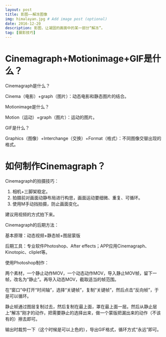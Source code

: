 ```yaml
---
layout: post
title: 影图——解冻图像
img: himalayan.jpg # Add image post (optional)
date: 2016-12-20
description: 影图，让凝固的画面中的某一部分“解冻”。
tag: [摄影技巧]
---
```



# Cinemagraph+Motionimage+GIF是什么？

Cinemagraph是什么？

Cinema（电影）+graph（图片）：动态电影和静态图片的结合。

Motionimage是什么？

Motion（运动）+graph（图片）：运动的图片。

GIF是什么？

Graphics（图像）+Interchange（交换）+Format（格式）：不同图像交替出现的格式。

# 如何制作Cinemagraph？

Cinemagraph的拍摄技巧：

1. 相机+三脚架稳定。
2. 拍摄前对画面动静布局进行构思，画面运动要细微、重复、可循环。
3. 使用M手动挡拍摄，防止画面变化。

建议用视频的方式拍下来。

Cinemagraph的后期方法：

基本原理：动态视频+静态帧+图层蒙版

后期工具：专业软件Photoshop、After effects；APP应用Cinemagraph、Kinotopic、cliplet等。

使用Photoshop制作：

两个素材，一个静止动作MOV，一个动态动作MOV，导入静止MOV帧，留下一帧，改名为“静止”。再导入动态MOV，截取适当的帧范围。

在“窗口”中打开“时间轴”，选择“关键帧”，复制“关键帧”，然后点击“反向帧”，于是可以循环。

静止帧通过图层复制过去，然后复制在最上面，罩在最上面一层。然后从静止层上“解冻”刚才的动作，把需要静止的选择出来，做一个蒙版把漏出来的动作（不该有的）擦去即可。

输出时裁剪一下（这个时候是可以上色的），导出GIF格式，循环方式“永远”即可。